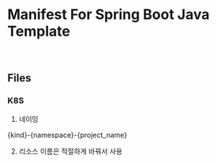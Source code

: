 # Manifest For Spring Boot Java Template

<BR>

## Files

### K8S
1. 네이밍

{kind}-{namespace}-{project_name}

2. 리소스 이름은 적절하게 바꿔서 사용

<BR>